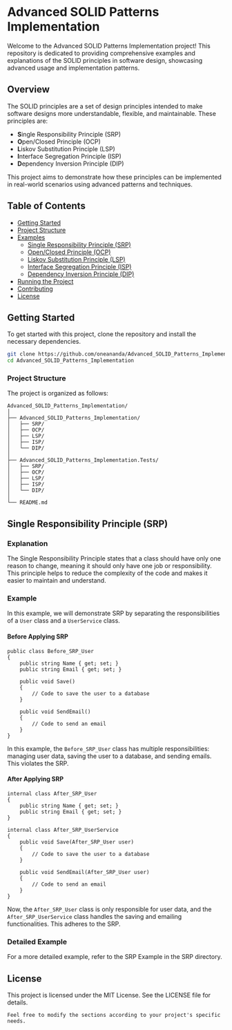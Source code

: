 ﻿# Advanced SOLID Patterns Implementation

Welcome to the Advanced SOLID Patterns Implementation project! This repository is dedicated to providing comprehensive examples and explanations of the SOLID principles in software design, showcasing advanced usage and implementation patterns.

## Overview

The SOLID principles are a set of design principles intended to make software designs more understandable, flexible, and maintainable. These principles are:

- **S**ingle Responsibility Principle (SRP)
- **O**pen/Closed Principle (OCP)
- **L**iskov Substitution Principle (LSP)
- **I**nterface Segregation Principle (ISP)
- **D**ependency Inversion Principle (DIP)

This project aims to demonstrate how these principles can be implemented in real-world scenarios using advanced patterns and techniques.

## Table of Contents

- [Getting Started](#getting-started)
- [Project Structure](#project-structure)
- [Examples](#examples)
  - [Single Responsibility Principle (SRP)](#single-responsibility-principle-srp)
  - [Open/Closed Principle (OCP)](#openclosed-principle-ocp)
  - [Liskov Substitution Principle (LSP)](#liskov-substitution-principle-lsp)
  - [Interface Segregation Principle (ISP)](#interface-segregation-principle-isp)
  - [Dependency Inversion Principle (DIP)](#dependency-inversion-principle-dip)
- [Running the Project](#running-the-project)
- [Contributing](#contributing)
- [License](#license)

## Getting Started

To get started with this project, clone the repository and install the necessary dependencies.

```bash
git clone https://github.com/oneananda/Advanced_SOLID_Patterns_Implementation.git
cd Advanced_SOLID_Patterns_Implementation
```

### Project Structure

The project is organized as follows:

```
Advanced_SOLID_Patterns_Implementation/
│
├── Advanced_SOLID_Patterns_Implementation/
│   ├── SRP/
│   ├── OCP/
│   ├── LSP/
│   ├── ISP/
│   └── DIP/
│
├── Advanced_SOLID_Patterns_Implementation.Tests/
│   ├── SRP/
│   ├── OCP/
│   ├── LSP/
│   ├── ISP/
│   └── DIP/
│
└── README.md
```

## Single Responsibility Principle (SRP)

### Explanation

The Single Responsibility Principle states that a class should have only one reason to change, meaning it should only have one job or responsibility. This principle helps to reduce the complexity of the code and makes it easier to maintain and understand.

### Example

In this example, we will demonstrate SRP by separating the responsibilities of a `User` class and a `UserService` class.

#### Before Applying SRP

```
public class Before_SRP_User
{
    public string Name { get; set; }
    public string Email { get; set; }

    public void Save()
    {
        // Code to save the user to a database
    }

    public void SendEmail()
    {
        // Code to send an email
    }
}
```

In this example, the `Before_SRP_User` class has multiple responsibilities: managing user data, saving the user to a database, and sending emails. This violates the SRP.

#### After Applying SRP


```
internal class After_SRP_User
{
    public string Name { get; set; }
    public string Email { get; set; }
}
```

```
internal class After_SRP_UserService
{
    public void Save(After_SRP_User user)
    {
        // Code to save the user to a database
    }

    public void SendEmail(After_SRP_User user)
    {
        // Code to send an email
    }
}
```


Now, the `After_SRP_User` class is only responsible for user data, and the `After_SRP_UserService` class handles the saving and emailing functionalities. This adheres to the SRP.

### Detailed Example

For a more detailed example, refer to the SRP Example in the SRP directory.


## License
This project is licensed under the MIT License. See the LICENSE file for details.

```
Feel free to modify the sections according to your project's specific needs.
```
